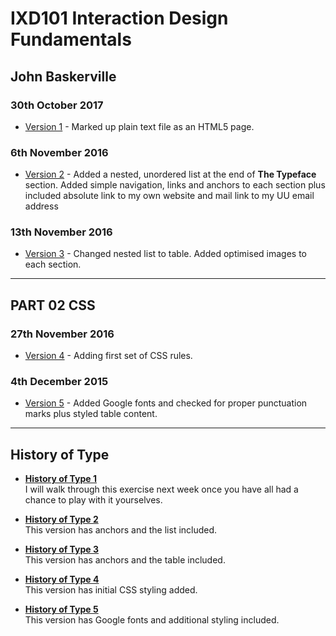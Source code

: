 IXD101 Interaction Design Fundamentals
======================================

John Baskerville
---------------

### 30th October 2017
+ [Version 1](https://eleventhirty.github.io/john_baskerville/baskerville1.html) - Marked up plain text file as an HTML5 page.


### 6th November 2016
+ [Version 2](https://eleventhirty.github.io/john_baskerville/baskerville2.html) - Added a nested, unordered list at the end of **The Typeface** section. 
Added simple navigation, links and anchors to each section plus included absolute link to my own website and mail link to my UU email address

### 13th November 2016
+ [Version 3](https://eleventhirty.github.io/john_baskerville/baskerville3.html) - Changed nested list to table. Added optimised images to each section.

---

PART 02 CSS
-----------

### 27th November 2016
+ [Version 4](https://eleventhirty.github.io/john_baskerville/baskerville4.html) - Adding first set of CSS rules. 

### 4th December 2015
+ [Version 5](https://eleventhirty.github.io/john_baskerville/baskerville5.html) - Added Google fonts and checked for proper punctuation marks plus styled table content.

<!-- ###11th December 2015
### 4th December 2015
+ [Version 8](https://pixelpaper.github.io/john-baskerville/baskerille6.html) - Added Google fonts and checked for proper punctuation marks plus styled table content.
+ [CSS Homework Test](https://pixelpaper.github.io/john-baskerville/homework/09/index.html) - Testing first CSS homework page -->

---

History of Type
---------------
+ **[History of Type 1](https://eleventhirty.github.io/john_baskerville/history1.html)**  
  I will walk through this exercise next week once you have all had a chance to play with it yourselves.
  
+ **[History of Type 2](https://eleventhirty.github.io/john_baskerville/history2.html)**  
  This version has anchors and the list included.
  
+ **[History of Type 3](https://eleventhirty.github.io/john_baskerville/history3.html)**  
  This version has anchors and the table included.
  
+ **[History of Type 4](https://eleventhirty.github.io/john_baskerville/history3.html)**  
  This version has initial CSS styling added.
  
+ **[History of Type 5](https://eleventhirty.github.io/john_baskerville/history5.html)**  
  This version has Google fonts and additional styling included.
